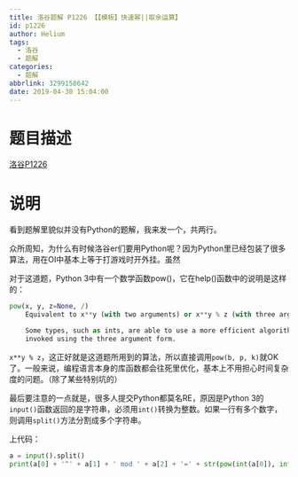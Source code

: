 ```yaml
---
title: 洛谷题解 P1226 【【模板】快速幂||取余运算】
id: p1226
author: Helium
tags:
  - 洛谷
  - 题解
categories:
  - 题解
abbrlink: 3299158642
date: 2019-04-30 15:04:00
---
```

# 题目描述

[洛谷P1226](https://www.luogu.org/problemnew/show/P1226)

# 说明

看到题解里貌似并没有Python的题解，我来发一个，共两行。

众所周知，为什么有时候洛谷er们要用Python呢？因为Python里已经包装了很多算法，用在OI中基本上等于打游戏时开外挂。虽然

对于这道题，Python 3中有一个数学函数pow()，它在help()函数中的说明是这样的：

```python
pow(x, y, z=None, /)
    Equivalent to x**y (with two arguments) or x**y % z (with three arguments)

    Some types, such as ints, are able to use a more efficient algorithm when
    invoked using the three argument form.
```

`x**y % z`，这正好就是这道题所用到的算法，所以直接调用`pow(b, p, k)`就OK了。一般来说，编程语言本身的库函数都会往死里优化，基本上不用担心时间复杂度的问题。（除了某些特别坑的）


最后要注意的一点就是，很多人提交Python都莫名RE，原因是Python 3的`input()`函数返回的是字符串，必须用`int()`转换为整数。如果一行有多个数字，则调用`split()`方法分割成多个字符串。

上代码：

```python
a = input().split()
print(a[0] + '^' + a[1] + ' mod ' + a[2] + '=' + str(pow(int(a[0]), int(a[1]), int(a[2]))))
```
